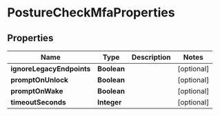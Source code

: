 

# PostureCheckMfaProperties


## Properties

| Name | Type | Description | Notes |
|------------ | ------------- | ------------- | -------------|
|**ignoreLegacyEndpoints** | **Boolean** |  |  [optional] |
|**promptOnUnlock** | **Boolean** |  |  [optional] |
|**promptOnWake** | **Boolean** |  |  [optional] |
|**timeoutSeconds** | **Integer** |  |  [optional] |



